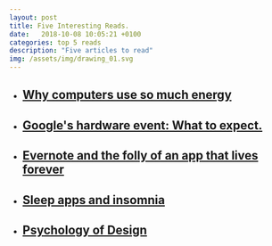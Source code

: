 ```yaml
---
layout: post
title: Five Interesting Reads.
date:   2018-10-08 10:05:21 +0100
categories: top 5 reads
description: "Five articles to read"
img: /assets/img/drawing_01.svg
---
```




<ul>
    <li>
        <a href="https://blogs.scientificamerican.com/observations/why-do-computers-use-so-much-energy/" target="_blank"><h2>Why computers use so much energy</h2>
        </a>
    </li>
    <li>
        <a href="https://thenextweb.com/plugged/2018/10/08/what-to-expect-at-googles-pixel-hardware-event/" target="_blank"><h2>Google's hardware event: What to expect.</h2>
        </a>
    </li>
    <li>
        <a href="https://www.axios.com/evernote-app-layoffs-future-0ac779d1-0e1d-45ac-91c4-992b7538443a.html" target="_blank"><h2>Evernote and the folly of an app that lives forever</h2>
        </a>
    </li>
    <li>
        <a href="https://www.npr.org/sections/health-shots/2018/10/08/654883409/some-apps-may-help-curb-insomnia-others-just-put-you-to-sleep?t=1538991851873" target="_blank"><h2>Sleep apps and insomnia</h2>
        </a>
    </li>
    <li>
        <a href="https://alistapart.com/article/psychology-of-design" target="_blank"><h2>Psychology of Design</h2>
        </a>
    </li>
</ul>
